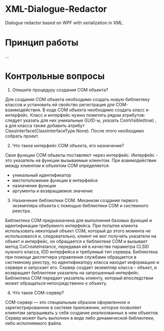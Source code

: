 # XML-Dialogue-Redactor
Dialogue redactor based on WPF with serialization in XML.
# Принцип работы
...
# Контрольные вопросы
1. Опишите процедуру создания COM объекта?

Для создания COM объекта необходимо создать новую библиотеку классов и установить ей свойство регистрация для COM-взаимодействия. В коде COM объекта необходимо создать класс и интерфейс. Класс и интерфейс нужно пометить рядом атрибутов: следует указать для них уникальные GUID-ы, указать ComVisible(true) , а для класса также добавить атрибут ClassInterface(ClassInterfaceType.None). После этого необходимо собрать проект.

2. Что такое интерфейс СОМ объекта, его назначение?

Свои функции COM объекты поставляют через интерфейс. Интерфейс - это указатель на функции вызываемые клиентом. При взаимодействии между клиентом и объектом COM определяется:

- уникальный идентификатор
- местоположение функции в интерфейсе
- назначение функции
- аргументы и возвращаемое значение

3. Назначение библиотеки СОМ. Механизм создания первого экземпляра объекта с помощью библиотеки СОМ и системного реестра.

Библиотека СОМ предназначена для выполнения базовых функций и идентификации требуемого интерфейса. При попытке клиента использовать некоторый объект СОМ, который до этого момента не использовался и, следовательно, клиент не мог получить указатели на объект и интерфейс, он обращается к библиотеке СОМ и вызывает метод CoCreateInstance, передавая ей в качестве параметра CLSID нужного класса, IDD интерфейса и требуемый тип сервера.
Библиотека при помощи диспетчера управления службами обращается в системному реестру, по идентификатору класса находит информацию и сервере и запускает его. Сервер создает экземпляр класса – объект, и возвращает библиотеке указатель на запрошенный интерфейс.
Библиотека СОМ передает указатель клиенту, который впоследствии может обращаться непосредственно к объекту.

4. Что такое СОМ-сервер?

COM-сервер — это специальным образом оформленное и зарегистрированное в системе приложение, которое позволяет клиентам запрашивать у себя создание реализованных в нем объектов. Сервер может быть выполнен в виде либо динамической библиотеки, либо исполняемого файла.